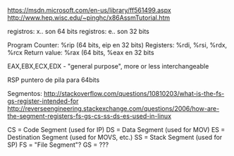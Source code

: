 https://msdn.microsoft.com/en-us/library/ff561499.aspx
http://www.hep.wisc.edu/~pinghc/x86AssmTutorial.htm

registros: x.. son 64 bits
registros: e.. son 32 bits

Program Counter: %rip (64 bits, eip en 32 bits)
Registers: %rdi, %rsi, %rdx, %rcx
Return value: %rax (64 bits, %eax en 32 bits

EAX,EBX,ECX,EDX - "general purpose", more or less interchangeable

RSP puntero de pila para 64bits

Segmentos:
http://stackoverflow.com/questions/10810203/what-is-the-fs-gs-register-intended-for
http://reverseengineering.stackexchange.com/questions/2006/how-are-the-segment-registers-fs-gs-cs-ss-ds-es-used-in-linux

CS = Code Segment (used for IP)
DS = Data Segment (used for MOV)
ES = Destination Segment (used for MOVS, etc.)
SS = Stack Segment (used for SP)
FS = "File Segment"?
GS = ???
